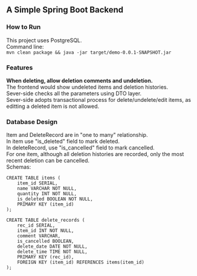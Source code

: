 ## A Simple Spring Boot Backend ##
### How to Run ####
This project uses PostgreSQL.  
Command line:    
```mvn clean package && java -jar target/demo-0.0.1-SNAPSHOT.jar```


### Features ###
**When deleting, allow deletion comments and undeletion.**   
The frontend would show undeleted items and deletion histories.  
Sever-side checks all the parameters using DTO layer.  
Sever-side adopts transactional process for delete/undelete/edit items, as editting a deleted item is not allowed.   


### Database Design ###
Item and DeleteRecord are in "one to many" relationship.  
In item use "is\_deleted" field to mark deleted.   
In deleteRecord, use "is\_cancelled" field to mark cancelled.  
For one item, although all deletion histories are recorded, only the most recent deletion can be cancelled.  
Schemas:  
```
CREATE TABLE items (  
    item_id SERIAL,  
    name VARCHAR NOT NULL,
    quantity INT NOT NULL,
    is_deleted BOOLEAN NOT NULL,
    PRIMARY KEY (item_id)
);
```  
```  
CREATE TABLE delete_records (
    rec_id SERIAL,
    item_id INT NOT NULL,
    comment VARCHAR,
    is_cancelled BOOLEAN,
    delete_date DATE NOT NULL,
    delete_time TIME NOT NULL,
    PRIMARY KEY (rec_id),
    FOREIGN KEY (item_id) REFERENCES items(item_id)
);
```